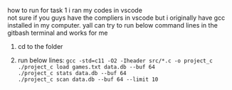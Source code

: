 how to run for task 1
i ran my codes in vscode <br />
not sure if you guys have the compliers in vscode but i originally have gcc installed in my computer.
yall can try to run below command lines in the gitbash terminal and works for me

1. cd to the folder

2. run below lines:
`gcc -std=c11 -O2 -Iheader src/*.c -o project_c`<br />
`./project_c load games.txt data.db --buf 64`<br />
`./project_c stats data.db --buf 64`<br />
`./project_c scan data.db --buf 64 --limit 10`
